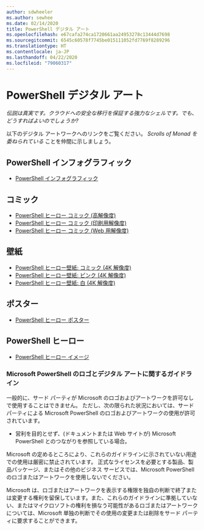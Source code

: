 ```yaml
---
author: sdwheeler
ms.author: sewhee
ms.date: 02/14/2020
title: PowerShell デジタル アート
ms.openlocfilehash: e67cafa274ca1720661aa24953278c13444d7698
ms.sourcegitcommit: 6545c60578f7745be015111052fd7769f8289296
ms.translationtype: HT
ms.contentlocale: ja-JP
ms.lasthandoff: 04/22/2020
ms.locfileid: "79060317"
---
```

# <a name="powershell-digital-art"></a>PowerShell デジタル アート

*伝説は真実です。クラウドへの安全な移行を保証する強力なシェルです。でも、どうすればよいのでしょうか?*

以下のデジタル アートワークへのリンクをご覧ください。 *Scrolls of Monad を委ねられている* ことを仲間に示しましょう。

## <a name="powershell-infographic"></a>PowerShell インフォグラフィック

- [PowerShell インフォグラフィック](https://github.com/MicrosoftDocs/PowerShell-Docs/blob/staging/assets/PowerShell_7_Infographic.pdf)

## <a name="comic"></a>コミック

- [PowerShell ヒーロー コミック (高解像度)](https://aka.ms/powershellherocomic_highres)
- [PowerShell ヒーロー コミック (印刷用解像度)](https://aka.ms/powershellherocomic_print)
- [PowerShell ヒーロー コミック (Web 用解像度)](https://aka.ms/powershellherocomic_web)

## <a name="wallpaper"></a>壁紙

- [PowerShell ヒーロー壁紙: コミック (4K 解像度)](https://aka.ms/powershellherowallpaper)
- [PowerShell ヒーロー壁紙: ピンク (4K 解像度)](https://aka.ms/powershellherowallpaper1)
- [PowerShell ヒーロー壁紙: 白 (4K 解像度)](https://aka.ms/powershellherowallpaper2)

## <a name="poster"></a>ポスター

- [PowerShell ヒーロー ポスター](https://aka.ms/powershellheroposter)

## <a name="powershell-hero"></a>PowerShell ヒーロー

- [PowerShell ヒーロー イメージ](https://aka.ms/powershellhero)

### <a name="microsoft-powershell-logo-and-digital-art-guidelines"></a>Microsoft PowerShell のロゴとデジタル アートに関するガイドライン

一般的に、サード パーティが Microsoft のロゴおよびアートワークを許可なしで使用することはできません。 ただし、次の限られた状況においては、サード パーティによる Microsoft PowerShell のロゴおよびアートワークの使用が許可されています。

- 営利を目的とせず、(ドキュメントまたは Web サイトが) Microsoft PowerShell とのつながりを参照している場合。

Microsoft の定めるところにより、これらのガイドラインに示されていない用途での使用は厳密に禁止されています。 正式なライセンスを必要とする製品、製品パッケージ、またはその他のビジネス サービスでは、Microsoft PowerShell のロゴまたはアートワークを使用しないでください。

Microsoft は、ロゴまたはアートワークを表示する権限を独自の判断で終了または変更する権利を留保しています。また、これらのガイドラインに準拠していない、またはマイクロソフトの権利を損なう可能性があるロゴまたはアートワークについては、Microsoft 単独の判断でその使用の変更または削除をサード パーティに要求することができます。
